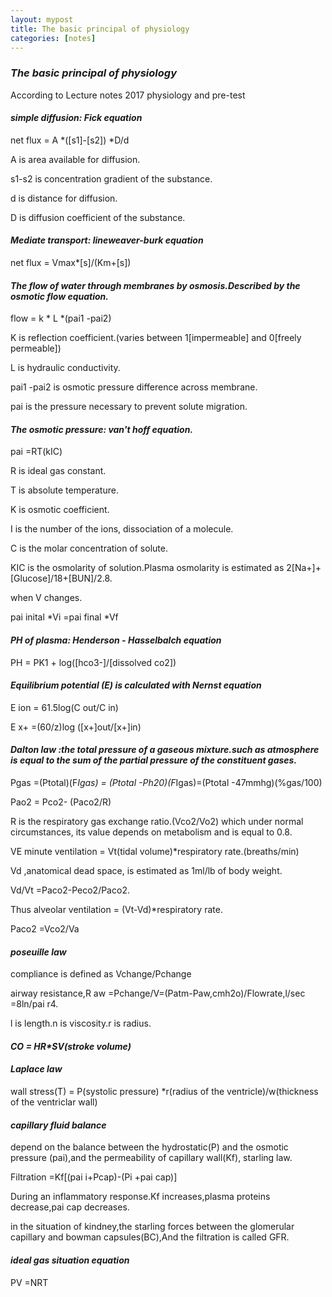 ```yaml
---
layout: mypost
title: The basic principal of physiology
categories: [notes]
---
```


### ***The basic principal of physiology***

 According to Lecture notes 2017 physiology and pre-test

#### ***simple diffusion: Fick equation***

net flux = A *([s1]-[s2]) *D/d

A is area available for diffusion.

s1-s2 is concentration gradient of the substance.

d is distance for diffusion.

D is diffusion coefficient of the substance.

#### ***Mediate transport: lineweaver-burk equation***

net flux = Vmax*[s]/(Km+[s])

#### ***The flow of water through membranes by osmosis.Described by the osmotic flow equation.***

flow = k * L *(pai1 -pai2)

K is reflection coefficient.(varies between 1[impermeable] and 0[freely permeable])

L is hydraulic conductivity.

pai1 -pai2 is osmotic pressure difference across membrane.

pai is the pressure necessary to prevent solute migration.

#### ***The osmotic pressure: van't hoff equation.***

pai =RT(kIC)

R is ideal gas constant.

T is absolute temperature.

K is osmotic coefficient.

I is the number of the ions, dissociation of a molecule.

C is the molar concentration of solute.

KIC is the osmolarity of solution.Plasma osmolarity is estimated as 2[Na+]+[Glucose]/18+[BUN]/2.8.

when V changes.

pai inital *Vi =pai final *Vf

#### ***PH of plasma: Henderson - Hasselbalch equation***

PH = PK1 + log([hco3-]/[dissolved co2])

#### ***Equilibrium potential (E) is calculated with Nernst equation***

E ion = 61.5log(C out/C in)

E x+ =(60/z)log ([x+]out/[x+]in)

#### ***Dalton law :the total pressure of a gaseous mixture.such as atmosphere is equal to the sum of the partial pressure of the constituent gases.***

Pgas =(Ptotal)(F*Igas) = (Ptotal -Ph20)(F*Igas)=(Ptotal -47mmhg)(%gas/100)

Pao2 = Pco2- (Paco2/R)

R is the respiratory gas exchange ratio.(Vco2/Vo2) which under normal circumstances, its value depends on metabolism and is equal to 0.8.

VE minute ventilation = Vt(tidal volume)*respiratory rate.(breaths/min)

Vd ,anatomical dead space, is estimated as 1ml/lb of body weight.

Vd/Vt =Paco2-Peco2/Paco2.

Thus alveolar ventilation = (Vt-Vd)*respiratory rate.

Paco2 =Vco2/Va

#### ***poseuille law***

compliance is defined as Vchange/Pchange

airway resistance,R aw =Pchange/V=(Patm-Paw,cmh2o)/Flowrate,l/sec =8ln/pai r4.

l is length.n is viscosity.r is radius.

#### ***CO = HR\*SV(stroke volume)***

#### ***Laplace law***

wall stress(T) = P(systolic pressure) *r(radius of the ventricle)/w(thickness of the ventriclar wall)

#### ***capillary fluid balance***

depend on the balance between the hydrostatic(P) and the osmotic pressure (pai),and the permeability of capillary wall(Kf), starling law.

Filtration =Kf[(pai i+Pcap)-(Pi +pai cap)]

During an inflammatory response.Kf increases,plasma proteins decrease,pai cap decreases.

in the situation of kindney,the starling forces between the glomerular capillary and bowman capsules(BC),And the filtration is called GFR.

#### ***ideal gas situation equation***

PV =NRT

 